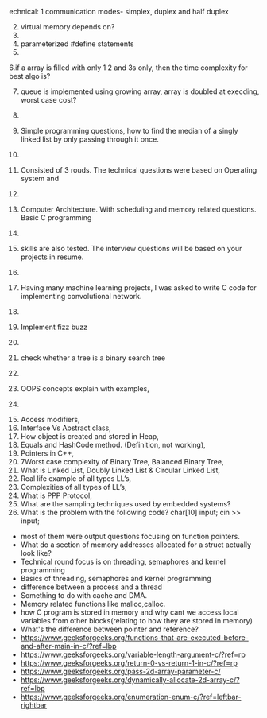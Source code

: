 echnical:
1 communication modes- simplex, duplex and half duplex

2. virtual memory depends on?
3. 
4. parameterized #define statements
5. 
6.if a array is filled with only 1 2 and 3s only, then the time complexity for best algo is?

7. queue is implemented using growing array, array is doubled at execding, worst case cost?
8. 
9. Simple programming questions, how to find the median of a singly linked list by only passing through it once.
10. 
11. Consisted of 3 rouds. The technical questions were based on Operating system and 
12. 
13. Computer Architecture. With scheduling and memory related questions. Basic C programming
14. 
15.  skills are also tested. The interview questions will be based on your projects in resume.
16.  
17.   Having many machine learning projects, I was asked to write C code for implementing convolutional network.
18.   
19.   Implement fizz buzz
20.   
21.   check whether a tree is a binary search tree
22.   

13.  OOPS concepts explain with examples,
14.  
15) Access modifiers,
16) Interface Vs Abstract class,
17) How object is created and stored in Heap,
18) Equals and HashCode method. (Definition, not working),
19) Pointers in C++, 
20) 7Worst case complexity of Binary Tree, Balanced Binary Tree,
21) What is Linked List, Doubly Linked List & Circular Linked List,
22) Real life example of all types LL’s,
23) Complexities of all types of LL’s,
24) What is PPP Protocol,
25) What are the sampling techniques used by embedded systems?
26) What is the problem with the following code?
char[10] input;
cin >> input;

- most of them were output questions focusing on function pointers. 
- What do a section of memory addresses allocated for a struct actually look like?
-  Technical round focus is on threading, semaphores and kernel programming
-  Basics of threading, semaphores and kernel programming
-   difference between a process and a thread
-   Something to do with cache and DMA.
-   Memory related functions like malloc,calloc.
-   how C program is stored in memory and why cant we access local variables from other blocks(relating to how they are stored in memory)
-   What's the difference between pointer and reference?
- https://www.geeksforgeeks.org/functions-that-are-executed-before-and-after-main-in-c/?ref=lbp
- https://www.geeksforgeeks.org/variable-length-argument-c/?ref=rp
- https://www.geeksforgeeks.org/return-0-vs-return-1-in-c/?ref=rp
- https://www.geeksforgeeks.org/pass-2d-array-parameter-c/
- https://www.geeksforgeeks.org/dynamically-allocate-2d-array-c/?ref=lbp
- https://www.geeksforgeeks.org/enumeration-enum-c/?ref=leftbar-rightbar
